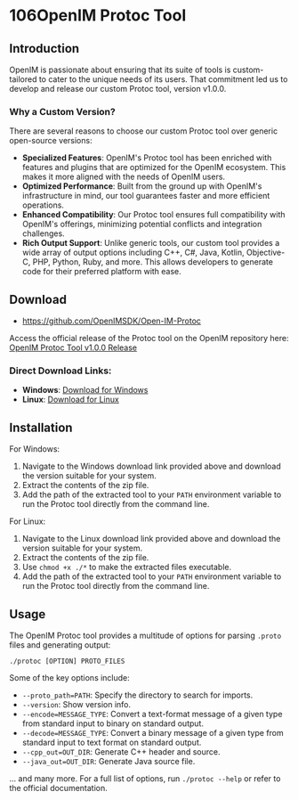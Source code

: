 # 106OpenIM Protoc Tool

## Introduction

OpenIM is passionate about ensuring that its suite of tools is custom-tailored to cater to the unique needs of its users. That commitment led us to develop and release our custom Protoc tool, version v1.0.0.

### Why a Custom Version?

There are several reasons to choose our custom Protoc tool over generic open-source versions:

- **Specialized Features**: OpenIM's Protoc tool has been enriched with features and plugins that are optimized for the OpenIM ecosystem. This makes it more aligned with the needs of OpenIM users.
- **Optimized Performance**: Built from the ground up with OpenIM's infrastructure in mind, our tool guarantees faster and more efficient operations.
- **Enhanced Compatibility**: Our Protoc tool ensures full compatibility with OpenIM's offerings, minimizing potential conflicts and integration challenges.
- **Rich Output Support**: Unlike generic tools, our custom tool provides a wide array of output options including C++, C#, Java, Kotlin, Objective-C, PHP, Python, Ruby, and more. This allows developers to generate code for their preferred platform with ease.

## Download

+ https://github.com/OpenIMSDK/Open-IM-Protoc

Access the official release of the Protoc tool on the OpenIM repository here: [OpenIM Protoc Tool v1.0.0 Release](https://github.com/OpenIMSDK/Open-IM-Protoc/releases/tag/v1.0.0)

### Direct Download Links:

- **Windows**: [Download for Windows](https://github.com/OpenIMSDK/Open-IM-Protoc/releases/download/v1.0.0/windows.zip)
- **Linux**: [Download for Linux](https://github.com/OpenIMSDK/Open-IM-Protoc/releases/download/v1.0.0/linux.zip)

## Installation

For Windows:

1. Navigate to the Windows download link provided above and download the version suitable for your system.
2. Extract the contents of the zip file.
3. Add the path of the extracted tool to your `PATH` environment variable to run the Protoc tool directly from the command line.

For Linux:

1. Navigate to the Linux download link provided above and download the version suitable for your system.
2. Extract the contents of the zip file.
3. Use `chmod +x ./*` to make the extracted files executable.
4. Add the path of the extracted tool to your `PATH` environment variable to run the Protoc tool directly from the command line.

## Usage

The OpenIM Protoc tool provides a multitude of options for parsing `.proto` files and generating output:

```
./protoc [OPTION] PROTO_FILES
```

Some of the key options include:

- `--proto_path=PATH`: Specify the directory to search for imports.
- `--version`: Show version info.
- `--encode=MESSAGE_TYPE`: Convert a text-format message of a given type from standard input to binary on standard output.
- `--decode=MESSAGE_TYPE`: Convert a binary message of a given type from standard input to text format on standard output.
- `--cpp_out=OUT_DIR`: Generate C++ header and source.
- `--java_out=OUT_DIR`: Generate Java source file.

... and many more. For a full list of options, run `./protoc --help` or refer to the official documentation.